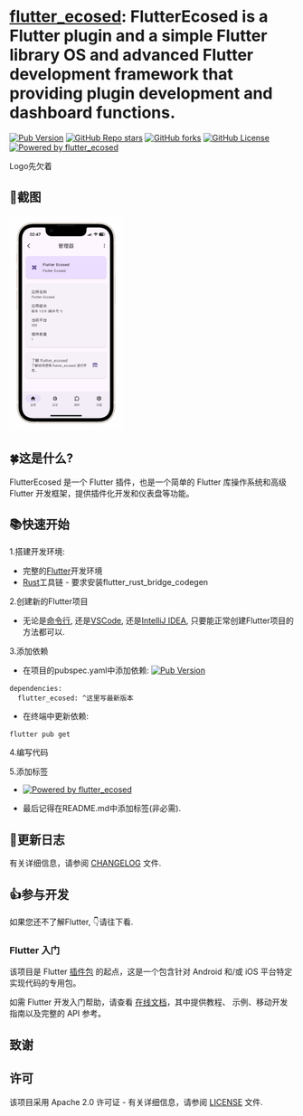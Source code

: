 # [flutter_ecosed](https://pub.dev/packages/flutter_ecosed): FlutterEcosed is a Flutter plugin and a simple Flutter library OS and advanced Flutter development framework that providing plugin development and dashboard functions.

[![Pub Version](https://img.shields.io/pub/v/flutter_ecosed?include_prereleases&style=flat-square&logo=dart&logoColor=white&label=Pub&color=blue)](https://pub.dev/packages/flutter_ecosed)
[![GitHub Repo stars](https://img.shields.io/github/stars/libecosed/flutter_ecosed?style=flat-square&logo=github&logoColor=white&label=Stars&color=blue)](https://github.com/libecosed/flutter_ecosed)
[![GitHub forks](https://img.shields.io/github/forks/libecosed/flutter_ecosed?style=flat-square&logo=github&logoColor=white&label=Forks&color=blue)](https://github.com/libecosed/flutter_ecosed/fork)
[![GitHub License](https://img.shields.io/github/license/libecosed/flutter_ecosed?style=flat-square&logo=github&logoColor=white&label=License)](https://github.com/libecosed/flutter_ecosed/blob/master/LICENSE)
[![Powered by flutter_ecosed](https://img.shields.io/badge/Powered_by-flutter__ecosed-deeppink?style=flat-square&logo=flutter&logoColor=white)](https://pub.dev/packages/flutter_ecosed)

Logo先欠着

## 📱截图

[<img src="https://raw.githubusercontent.com/libecosed/flutter_ecosed/master/screenshot.png" width="200">](https://raw.githubusercontent.com/libecosed/flutter_ecosed/master/screenshot.png)

## 🍀这是什么?

FlutterEcosed 是一个 Flutter 插件，也是一个简单的 Flutter 库操作系统和高级 Flutter 开发框架，提供插件化开发和仪表盘等功能。

## 📚快速开始

1.搭建开发环境:
  
* 完整的[Flutter](https://docs.flutter.dev/get-started/install)开发环境
* [Rust](https://www.rust-lang.org/tools/install)工具链 - 要求安装flutter_rust_bridge_codegen

2.创建新的Flutter项目

* 无论是[命令行](), 还是[VSCode](), 还是[IntelliJ IDEA](), 只要能正常创建Flutter项目的方法都可以.

3.添加依赖

* 在项目的pubspec.yaml中添加依赖:
[![Pub Version](https://img.shields.io/pub/v/flutter_ecosed?include_prereleases&style=flat-square&logo=dart&logoColor=white&label=Pub&color=blue)](https://pub.dev/packages/flutter_ecosed)
```
dependencies:
  flutter_ecosed: ^这里写最新版本
```
* 在终端中更新依赖:
```
flutter pub get
```

4.编写代码

5.添加标签

* [![Powered by flutter_ecosed](https://img.shields.io/badge/Powered_by-flutter__ecosed-deeppink?style=flat-square&logo=flutter)](https://pub.dev/packages/flutter_ecosed)

* 最后记得在README.md中添加标签(非必需).

## 📔更新日志

有关详细信息，请参阅 [CHANGELOG](https://github.com/libecosed/flutter_ecosed/blob/master/CHANGELOG.md) 文件.

## 👍参与开发

如果您还不了解Flutter, 👇请往下看.

### Flutter 入门

该项目是 Flutter
[插件包](https://flutter.dev/developing-packages/)
的起点，这是一个包含针对 Android 和/或 iOS 平台特定实现代码的专用包。

如需 Flutter 开发入门帮助，请查看
[在线文档](https://flutter.dev/docs)，其中提供教程、
示例、移动开发指南以及完整的 API 参考。

## 致谢

## 许可
该项目采用 Apache 2.0 许可证 - 有关详细信息，请参阅 [LICENSE](https://github.com/libecosed/flutter_ecosed/blob/master/LICENSE) 文件.